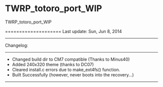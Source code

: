 TWRP_totoro_port_WIP
====================

TWRP_totoro_port_WIP

====================
Last update: Sun, Jun 8, 2014

**********
Changelog:
**********
- Changed build dir to CM7 compatible (Thanks to Minus40)
- Added 240x320 theme (thanks to DC07)
- Cleared install.c errors due to make_ext4fs() function.
- Built Successfully (however, never boots into the recovery...)
-------------------------------------------------------------------
